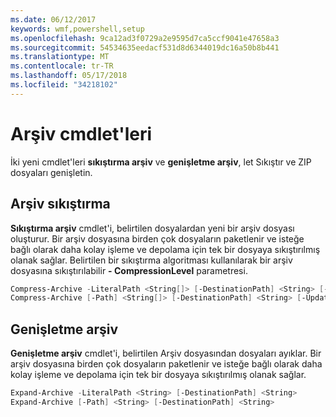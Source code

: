 ```yaml
---
ms.date: 06/12/2017
keywords: wmf,powershell,setup
ms.openlocfilehash: 9ca12ad3f0729a2e9595d7ca5ccf9041e47658a3
ms.sourcegitcommit: 54534635eedacf531d8d6344019dc16a50b8b441
ms.translationtype: MT
ms.contentlocale: tr-TR
ms.lasthandoff: 05/17/2018
ms.locfileid: "34218102"
---
```

# <a name="archive-cmdlets"></a>Arşiv cmdlet'leri

İki yeni cmdlet'leri **sıkıştırma arşiv** ve **genişletme arşiv**, let Sıkıştır ve ZIP dosyaları genişletin.

## <a name="compress-archive"></a>Arşiv sıkıştırma
**Sıkıştırma arşiv** cmdlet'i, belirtilen dosyalardan yeni bir arşiv dosyası oluşturur. Bir arşiv dosyasına birden çok dosyaların paketlenir ve isteğe bağlı olarak daha kolay işleme ve depolama için tek bir dosyaya sıkıştırılmış olanak sağlar. Belirtilen bir sıkıştırma algoritması kullanılarak bir arşiv dosyasına sıkıştırılabilir **- CompressionLevel** parametresi.
```powershell
Compress-Archive -LiteralPath <String[]> [-DestinationPath] <String> [-Update] [-CompressionLevel <Microsoft.PowerShell.Commands.CompressionLevel>]
Compress-Archive [-Path] <String[]> [-DestinationPath] <String> [-Update] [-CompressionLevel <Microsoft.PowerShell.Commands.CompressionLevel>]
```

## <a name="expand-archive"></a>Genişletme arşiv
**Genişletme arşiv** cmdlet'i, belirtilen Arşiv dosyasından dosyaları ayıklar. Bir arşiv dosyasına birden çok dosyaların paketlenir ve isteğe bağlı olarak daha kolay işleme ve depolama için tek bir dosyaya sıkıştırılmış olanak sağlar.
```powershell
Expand-Archive -LiteralPath <String> [-DestinationPath] <String>
Expand-Archive [-Path] <String> [-DestinationPath] <String>
```
